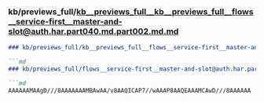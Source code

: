 ### kb/previews_full/kb__previews_full__kb__previews_full__flows__service-first__master-and-slot@auth.har.part040.md.part002.md.md

```md
### kb/previews_full/kb__previews_full__flows__service-first__master-and-slot@auth.har.part040.md.part002.md

```md
### kb/previews_full/flows__service-first__master-and-slot@auth.har.part040.md (part 002)

```md
AAAAAAMAAgD///8AAAAAAAMBAwAA/v8AAQICAP7//wAAAP8AAQEAAAMCAwD///8AAAAAA
```

```

```

```
